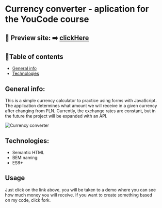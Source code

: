 
# Currency converter - aplication for the YouCode course 

## 🎥 Preview site: ➡️ [clickHere](https://patrycja-dz.github.io/currency-converter/)
## 📑Table of contents
* [General info](#general-info)
* [Technologies](#technologies)
## General info:
This is a simple currency calculator to practice using forms with JavaScript. The application determines what amount we will receive in a given currency after changing from PLN. Currently, the exchange rates are constant, but in the future the project will be expanded with an API.
 
![Currency converter](https://i.postimg.cc/05mjwK2z/currency-converter.gif)

## Technologies:
* Semantic HTML
* BEM naming
* ES6+

## Usage
Just click on the link above, you will be taken to a demo where you can see how much money you will receive. If you want to create something based on my code, click fork.